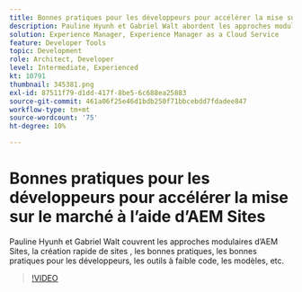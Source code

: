 ```yaml
---
title: Bonnes pratiques pour les développeurs pour accélérer la mise sur le marché
description: Pauline Hyunh et Gabriel Walt abordent les approches modulaires d’AEM Sites, la création rapide de sites, les bonnes pratiques pour les développeurs, les outils à faible code, les modèles, etc. (Doit comporter entre 60 et 160 caractères, mais compte 177 caractères)
solution: Experience Manager, Experience Manager as a Cloud Service
feature: Developer Tools
topic: Development
role: Architect, Developer
level: Intermediate, Experienced
kt: 10791
thumbnail: 345381.png
exl-id: 87511f79-d1dd-417f-8be5-6c688ea25883
source-git-commit: 461a06f25e46d1bdb250f71bbcebdd7fdadee847
workflow-type: tm+mt
source-wordcount: '75'
ht-degree: 10%

---
```



# Bonnes pratiques pour les développeurs pour accélérer la mise sur le marché à l’aide d’AEM Sites

Pauline Hyunh et Gabriel Walt couvrent les approches modulaires d’AEM Sites, la création rapide de sites , les bonnes pratiques, les bonnes pratiques pour les développeurs, les outils à faible code, les modèles, etc.

>[!VIDEO](https://video.tv.adobe.com/v/345381/?quality=12&learn=on)

